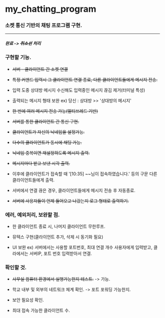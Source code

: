 # my_chatting_program

### 소켓 통신 기반의 채팅 프로그램 구현.


-----------

##### 완료 -> ~~취소선~~ 처리

### 구현할 기능.

- ~~서버 - 클라이언트 간 소켓 연결~~

- ~~특정 커맨드 입력시 그 클라이언트 연결 종료, 다른 클라이언트들에게 메시지 전송.~~

- 입력 도중 상대방 메시지 수신해도 입력중인 메시지 끊김 제거(터미널 특성)

- 출력되는 메시지 형태 보완 ex) 당신 : 상대방 >> '상대방의 메시지'

- ~~한 번에 여러 메시지 전송 가능(멀티쓰레드 기반)~~

- ~~서버를 통한 클라이언트 간 통신 구현.~~

- ~~클라이언트가 자신의 닉네임을 설정가능.~~

- ~~다수의 클라이언트가 동시에 채팅 가능.~~

- ~~닉네임 중복이면 재설정하도록 메시지 출력.~~

- ~~메시지마다 받고 보낸 시각 출력.~~

- 이후에 클라이언트가 접속할 때 '[10:35] ~~님이 접속하였습니다.' 등의 구문 다른 클라이언트들에게 출력.

- 서버에서 연결 끊은 경우, 클라이언트들에게 메시지 전송 후 자동종료.

- ~~서버에 사용자들이 언제 들어오고 나갔는지 로그 형태로 출력하기.~~
 
### 에러, 예외처리, 보완할 점.

- 한 클라이언트 종료 시, 나머지 클라이언트 무한루프.
 
- 뮤텍스 구현(클라이언트 추가, 삭제 시 동기화 필요)

- UI 보완 ex) 서버에서는 사용할 포트번호, 최대 연결 개수 사용자에게 입력받고, 클라에서는 서버IP, 포트 번호 입력받아서 연결.


### 확인할 것.

- ~~사무실 컴퓨터 환경에서 실행가능한지 테스트.~~ -> 가능.

- 학교 내부 및 외부의 네트워크 체계 확인. -> 포트 포워딩 가능한지.

- 보안 필요성 확인.

- 최대 접속 가능한 클라이언트 수.





